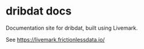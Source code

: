 # dribdat docs

Documentation site for dribdat, built using Livemark.

See https://livemark.frictionlessdata.io/

